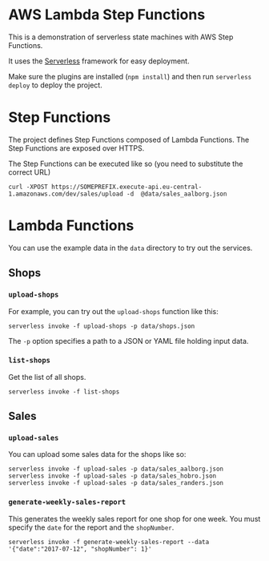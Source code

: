 # AWS Lambda Step Functions
This is a demonstration of serverless state machines with AWS Step Functions.

It uses the [Serverless](https://serverless.com) framework for easy deployment.

Make sure the plugins are installed (`npm install`) and then run `serverless deploy`
to deploy the project.

# Step Functions
The project defines Step Functions composed of Lambda Functions.
The Step Functions are exposed over HTTPS.

The Step Functions can be executed like so (you need to substitute the correct URL)

    curl -XPOST https://SOMEPREFIX.execute-api.eu-central-1.amazonaws.com/dev/sales/upload -d  @data/sales_aalborg.json


# Lambda Functions
You can use the example data in the `data` directory to try out the services.

## Shops
### `upload-shops`
For example, you can try out the `upload-shops` function like this:

    serverless invoke -f upload-shops -p data/shops.json
	
The `-p` option specifies a path to a JSON or YAML file holding input
data.

### `list-shops`
Get the list of all shops.

    serverless invoke -f list-shops

## Sales

### `upload-sales`
You can upload some sales data for the shops like so:

    serverless invoke -f upload-sales -p data/sales_aalborg.json
    serverless invoke -f upload-sales -p data/sales_hobro.json
    serverless invoke -f upload-sales -p data/sales_randers.json

### `generate-weekly-sales-report`
This generates the weekly sales report for one shop for one week.
You must specify the `date` for the report and the `shopNumber`.

    serverless invoke -f generate-weekly-sales-report --data '{"date":"2017-07-12", "shopNumber": 1}'

